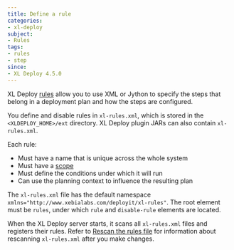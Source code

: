 ```yaml
---
title: Define a rule
categories:
- xl-deploy
subject:
- Rules
tags:
- rules
- step
since:
- XL Deploy 4.5.0
---
```


XL Deploy [rules](/xl-deploy/concept/getting-started-with-xl-deploy-rules.html) allow you to use XML or Jython to specify the steps that belong in a deployment plan and how the steps are configured.

You define and disable rules in `xl-rules.xml`, which is stored in the `<XLDEPLOY_HOME>/ext` directory. XL Deploy plugin JARs can also contain `xl-rules.xml`. 

Each rule:
 
* Must have a name that is unique across the whole system
* Must have a [scope](/xl-deploy/concept/understanding-xl-deploy-rule-scope.html)
* Must define the conditions under which it will run
* Can use the planning context to influence the resulting plan
 
The `xl-rules.xml` file has the default namespace `xmlns="http://www.xebialabs.com/deployit/xl-rules"`. The root element must be `rules`, under which `rule` and `disable-rule` elements are located.

When the XL Deploy server starts, it scans all `xl-rules.xml` files and registers their rules. Refer to [Rescan the rules file](/xl-deploy/how-to/rescan-the-rules-file.html) for information about rescanning `xl-rules.xml` after you make changes.